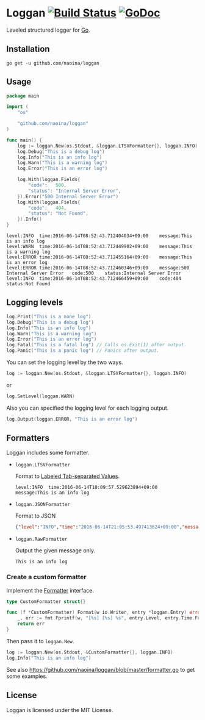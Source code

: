 # Loggan [![Build Status](https://travis-ci.org/naoina/loggan.svg?branch=master)](https://travis-ci.org/naoina/loggan) [![GoDoc](https://godoc.org/github.com/naoina/loggan?status.svg)](https://godoc.org/github.com/naoina/loggan)

Leveled structured logger for [Go](https://golang.org/).

## Installation

    go get -u github.com/naoina/loggan

## Usage

```go
package main

import (
	"os"

	"github.com/naoina/loggan"
)

func main() {
	log := loggan.New(os.Stdout, &loggan.LTSVFormatter{}, loggan.INFO)
	log.Debug("This is a debug log")
	log.Info("This is an info log")
	log.Warn("This is a warning log")
	log.Error("This is an error log")

	log.With(loggan.Fields{
		"code":   500,
		"status": "Internal Server Error",
	}).Error("500 Internal Server Error")
	log.With(loggan.Fields{
		"code":   404,
		"status": "Not Found",
	}).Info()
}
```

```text
level:INFO	time:2016-06-14T08:52:43.712404034+09:00	message:This is an info log
level:WARN	time:2016-06-14T08:52:43.712449902+09:00	message:This is a warning log
level:ERROR	time:2016-06-14T08:52:43.712455164+09:00	message:This is an error log
level:ERROR	time:2016-06-14T08:52:43.712460346+09:00	message:500 Internal Server Error	code:500	status:Internal Server Error
level:INFO	time:2016-06-14T08:52:43.712466459+09:00	code:404	status:Not Found
```

## Logging levels

```go
log.Print("This is a none log")
log.Debug("This is a debug log")
log.Info("This is an info log")
log.Warn("This is a warning log")
log.Error("This is an error log")
log.Fatal("This is a fatal log") // Calls os.Exit(1) after output.
log.Panic("This is a panic log") // Panics after output.
```

You can set the logging level by the two ways.

```go
log := loggan.New(os.Stdout, &loggan.LTSVFormatter{}, loggan.INFO)
```

or

```go
log.SetLevel(loggan.WARN)
```

Also you can specified the logging level for each logging output.

```go
log.Output(loggan.ERROR, "This is an error log")
```

## Formatters

Loggan includes some formatter.

- `loggan.LTSVFormatter`

    Format to [Labeled Tab-separated Values](http://ltsv.org/).

    ```text
    level:INFO	time:2016-06-14T10:09:57.529623894+09:00	message:This is an info log
    ```

- `loggan.JSONFormatter`

    Format to JSON

    ```json
    {"level":"INFO","time":"2016-06-14T21:05:53.497413624+09:00","message":"This is an info log"}
    ```

- `loggan.RawFormatter`

    Output the given message only.

    ```text
    This is an info log
    ```

### Create a custom formatter

Implement the [Formatter](https://godoc.org/github.com/naoina/loggan#Formatter) interface.

```go
type CustomFormatter struct{}

func (f *CustomFormatter) Format(w io.Writer, entry *loggan.Entry) error {
	_, err := fmt.Fprintf(w, "[%s] [%s] %s", entry.Level, entry.Time.Format(time.RFC3339), entry.Message)
	return err
}
```

Then pass it to `loggan.New`.

```go
log := loggan.New(os.Stdout, &CustomFormatter{}, loggan.INFO)
log.Info("This is an info log")
```

See also https://github.com/naoina/loggan/blob/master/formatter.go to get some examples.

## License

Loggan is licensed under the MIT License.
